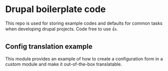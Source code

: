 # Drupal boilerplate code

This repo is used for storing example codes and defaults for common tasks when developing drupal projects. Code free to use :thumbsup:.

## Config translation example

This module provides an example of how to create a configuration form in a custom module and make it out-of-the-box translatable. 
